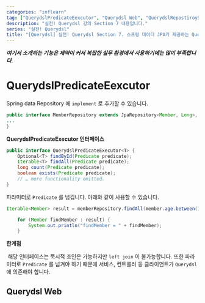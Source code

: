 ```yaml
---
categories: "inflearn"
tag: ["QuerydslPredicateEexcutor", "Querydsl Web", "QuerydslRepostiroySupport"]
description: "실전! Querydsl 강의 Section 7 내용입니다."
series: "실전! Querydsl"
title: "[Querydsl] 실전! Querydsl Section 7. 스프링 데이터 JPA가 제공하는 Querydsl 기능"
---
```


***여기서 소개하는 기능은 제약이 커서 복잡한 실무 환경에서 사용하기에는 많이 부족합니다.***

# QuerydslPredicateEexcutor

Spring data Repository 에 `implement` 로 추가할 수 있습니다.

```java
public interface MemberRepository extends JpaRepository<Member, Long>, QuerydslPredicateExecutor<Member> {
...
}
```

**QuerydslPredicateExecutor 인터페이스**

```java
public interface QuerydslPredicateExecutor<T> {
    Optional<T> findById(Predicate predicate);
    Iterable<T> findAll(Predicate predicate);
    long count(Predicate predicate);
    boolean exists(Predicate predicate);
    // … more functionality omitted.
}
```

파라미터로 `Predicate` 를 넘깁니다. 아래와 같이 사용할 수 있습니다.

```java
Iterable<Member> result = memberRepository.findAll(member.age.between(10, 40).and(member.username.eq("member1")));

    for (Member findMember : result) {
        System.out.println("findMember = " + findMember);
    }
```

**한계점**

​	해당 인터페이스는 묵시적 조인은 가능하지만 `left join` 이 불가능합니다. 또한 파라미터로 `Predicate` 를 넘겨야 하기 때문에 서비스, 컨트롤러 등 클라이언트가 `Querydsl` 에 의존해야 합니다. 

## Querydsl Web